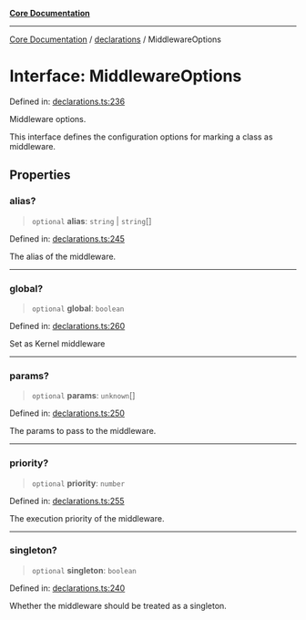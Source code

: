 [**Core Documentation**](../../README.md)

***

[Core Documentation](../../README.md) / [declarations](../README.md) / MiddlewareOptions

# Interface: MiddlewareOptions

Defined in: [declarations.ts:236](https://github.com/stonemjs/core/blob/e2fddc9518734748c09a72d4b4064dd1d4c1288c/src/declarations.ts#L236)

Middleware options.

This interface defines the configuration options for marking a class as middleware.

## Properties

### alias?

> `optional` **alias**: `string` \| `string`[]

Defined in: [declarations.ts:245](https://github.com/stonemjs/core/blob/e2fddc9518734748c09a72d4b4064dd1d4c1288c/src/declarations.ts#L245)

The alias of the middleware.

***

### global?

> `optional` **global**: `boolean`

Defined in: [declarations.ts:260](https://github.com/stonemjs/core/blob/e2fddc9518734748c09a72d4b4064dd1d4c1288c/src/declarations.ts#L260)

Set as Kernel middleware

***

### params?

> `optional` **params**: `unknown`[]

Defined in: [declarations.ts:250](https://github.com/stonemjs/core/blob/e2fddc9518734748c09a72d4b4064dd1d4c1288c/src/declarations.ts#L250)

The params to pass to the middleware.

***

### priority?

> `optional` **priority**: `number`

Defined in: [declarations.ts:255](https://github.com/stonemjs/core/blob/e2fddc9518734748c09a72d4b4064dd1d4c1288c/src/declarations.ts#L255)

The execution priority of the middleware.

***

### singleton?

> `optional` **singleton**: `boolean`

Defined in: [declarations.ts:240](https://github.com/stonemjs/core/blob/e2fddc9518734748c09a72d4b4064dd1d4c1288c/src/declarations.ts#L240)

Whether the middleware should be treated as a singleton.
